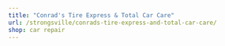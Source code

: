 ```yaml
---
title: "Conrad's Tire Express & Total Car Care"
url: /strongsville/conrads-tire-express-and-total-car-care/
shop: car repair
---
```

